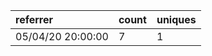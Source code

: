 | referrer          | count | uniques |
| :---------------- | :---- | :------ |
| 05/04/20 20:00:00 | 7     | 1       |